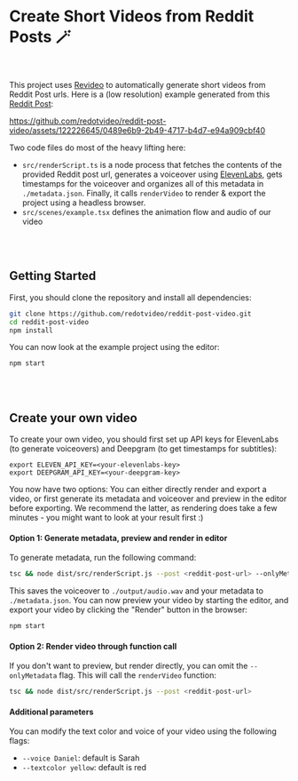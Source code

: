 # Create Short Videos from Reddit Posts 🪄

<br/>

This project uses [Revideo](https://github.com/redotvideo/revideo) to automatically generate short videos from Reddit Post urls. Here is a (low resolution) example generated from this [Reddit Post](https://www.reddit.com/r/careeradvice/comments/1bn9do3/how_do_i_leave_a_job_i_hate_but_its_comfortable/):

https://github.com/redotvideo/reddit-post-video/assets/122226645/0489e6b9-2b49-4717-b4d7-e94a909cbf40



Two code files do most of the heavy lifting here:

- `src/renderScript.ts` is a node process that fetches the contents of the provided Reddit post url, generates a voiceover using [ElevenLabs](https://elevenlabs.io/), gets timestamps for the voiceover and organizes all of this metadata in `./metadata.json`. Finally, it calls `renderVideo` to render & export the project using a headless browser.
- `src/scenes/example.tsx` defines the animation flow and audio of our video
<br/>
<br/>



## Getting Started

First, you should clone the repository and install all dependencies:

 ```bash
 git clone https://github.com/redotvideo/reddit-post-video.git
 cd reddit-post-video
 npm install
 ```

 You can now look at the example project using the editor:

```bash
npm start
```
<br/>
<br/>


## Create your own video

To create your own video, you should first set up API keys for ElevenLabs (to generate voiceovers) and Deepgram (to get timestamps for subtitles):

```
export ELEVEN_API_KEY=<your-elevenlabs-key>
export DEEPGRAM_API_KEY=<your-deepgram-key>
```


You now have two options: You can either directly render and export a video, or first generate its metadata and voiceover and preview in the editor before exporting. We recommend the latter, as rendering does take a few minutes - you might want to look at your result first :)

#### Option 1: Generate metadata, preview and render in editor

To generate metadata, run the following command:

```bash
tsc && node dist/src/renderScript.js --post <reddit-post-url> --onlyMetadata
```

This saves the voiceover to `./output/audio.wav` and your metadata to `./metadata.json`. You can now preview your video by starting the editor, and export your video by clicking the "Render" button in the browser:

```bash
npm start
```

#### Option 2: Render video through function call

If you don't want to preview, but render directly, you can omit the `--onlyMetadata` flag. This will call the `renderVideo` function:

```bash
tsc && node dist/src/renderScript.js --post <reddit-post-url>
```

#### Additional parameters

You can modify the text color and voice of your video using the following flags:

- `--voice Daniel`: default is Sarah
- `--textcolor yellow`: default is red
